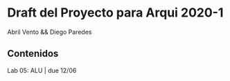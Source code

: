 # Draft del Proyecto para Arqui 2020-1
Abril Vento && Diego Paredes

## Contenidos
Lab 05: ALU | due 12/06
